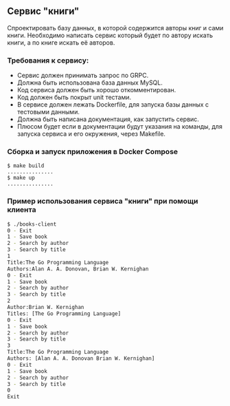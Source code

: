 ## Сервис "книги"

Спроектировать базу данных, в которой содержится авторы книг и сами книги. Необходимо
написать сервис который будет по автору искать книги, а по книге искать её авторов.

### Требования к сервису: 
 - Сервис должен принимать запрос по GRPC.
 - Должна быть использована база данных MySQL.
 - Код сервиса должен быть хорошо откомментирован.
 - Код должен быть покрыт unit тестами.
 - В сервисе должен лежать Dockerfile, для запуска базы данных с тестовыми данными.
 - Должна быть написана документация, как запустить сервис.
 - Плюсом будет если в документации будут указания на команды, для запуска сервиса и его окружения, через Makefile.

### Сборка и запуск приложения в Docker Compose

```shell script
$ make build
...............
$ make up
...............
```

### Пример использования сервиса "книги" при помощи клиента
```bash
$ ./books-client 
0 - Exit
1 - Save book
2 - Search by author
3 - Search by title
1
Title:The Go Programming Language
Authors:Alan A. A. Donovan, Brian W. Kernighan
0 - Exit
1 - Save book
2 - Search by author
3 - Search by title
2
Author:Brian W. Kernighan
Titles: [The Go Programming Language]
0 - Exit
1 - Save book
2 - Search by author
3 - Search by title
3
Title:The Go Programming Language
Authors: [Alan A. A. Donovan Brian W. Kernighan]
0 - Exit
1 - Save book
2 - Search by author
3 - Search by title
0
Exit
```